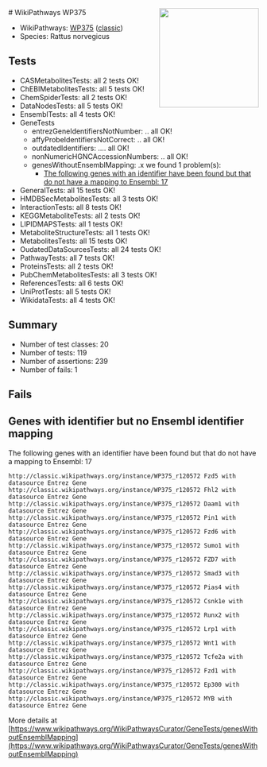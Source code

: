 <img style="float: right; width: 200px" src="https://upload.wikimedia.org/wikipedia/commons/thumb/8/83/Wplogo_with_text_500.png/640px-Wplogo_with_text_500.png" />
# WikiPathways WP375

* WikiPathways: [WP375](https://wikipathways.org/pathways/WP375) ([classic](https://classic.wikipathways.org/instance/WP375))
* Species: Rattus norvegicus
## Tests
* CASMetabolitesTests: all 2 tests OK!
* ChEBIMetabolitesTests: all 5 tests OK!
* ChemSpiderTests: all 2 tests OK!
* DataNodesTests: all 5 tests OK!
* EnsemblTests: all 4 tests OK!
* GeneTests
    * entrezGeneIdentifiersNotNumber: .. all OK!
    * affyProbeIdentifiersNotCorrect: .. all OK!
    * outdatedIdentifiers: .... all OK!
    * nonNumericHGNCAccessionNumbers: .. all OK!
    * genesWithoutEnsemblMapping: .x we found 1 problem(s):
        * [The following genes with an identifier have been found but that do not have a mapping to Ensembl: 17](#c4e54314)
* GeneralTests: all 15 tests OK!
* HMDBSecMetabolitesTests: all 3 tests OK!
* InteractionTests: all 8 tests OK!
* KEGGMetaboliteTests: all 2 tests OK!
* LIPIDMAPSTests: all 1 tests OK!
* MetaboliteStructureTests: all 1 tests OK!
* MetabolitesTests: all 15 tests OK!
* OudatedDataSourcesTests: all 24 tests OK!
* PathwayTests: all 7 tests OK!
* ProteinsTests: all 2 tests OK!
* PubChemMetabolitesTests: all 3 tests OK!
* ReferencesTests: all 6 tests OK!
* UniProtTests: all 5 tests OK!
* WikidataTests: all 4 tests OK!


## Summary

* Number of test classes: 20
* Number of tests: 119
* Number of assertions: 239
* Number of fails: 1

## Fails

<a name="c4e54314" />

## Genes with identifier but no Ensembl identifier mapping

The following genes with an identifier have been found but that do not have a mapping to Ensembl: 17
```
http://classic.wikipathways.org/instance/WP375_r120572 Fzd5 with datasource Entrez Gene
http://classic.wikipathways.org/instance/WP375_r120572 Fhl2 with datasource Entrez Gene
http://classic.wikipathways.org/instance/WP375_r120572 Daam1 with datasource Entrez Gene
http://classic.wikipathways.org/instance/WP375_r120572 Pin1 with datasource Entrez Gene
http://classic.wikipathways.org/instance/WP375_r120572 Fzd6 with datasource Entrez Gene
http://classic.wikipathways.org/instance/WP375_r120572 Sumo1 with datasource Entrez Gene
http://classic.wikipathways.org/instance/WP375_r120572 FZD7 with datasource Entrez Gene
http://classic.wikipathways.org/instance/WP375_r120572 Smad3 with datasource Entrez Gene
http://classic.wikipathways.org/instance/WP375_r120572 Pias4 with datasource Entrez Gene
http://classic.wikipathways.org/instance/WP375_r120572 Csnk1e with datasource Entrez Gene
http://classic.wikipathways.org/instance/WP375_r120572 Runx2 with datasource Entrez Gene
http://classic.wikipathways.org/instance/WP375_r120572 Lrp1 with datasource Entrez Gene
http://classic.wikipathways.org/instance/WP375_r120572 Wnt1 with datasource Entrez Gene
http://classic.wikipathways.org/instance/WP375_r120572 Tcfe2a with datasource Entrez Gene
http://classic.wikipathways.org/instance/WP375_r120572 Fzd1 with datasource Entrez Gene
http://classic.wikipathways.org/instance/WP375_r120572 Ep300 with datasource Entrez Gene
http://classic.wikipathways.org/instance/WP375_r120572 MYB with datasource Entrez Gene
```

More details at [https://www.wikipathways.org/WikiPathwaysCurator/GeneTests/genesWithoutEnsemblMapping](https://www.wikipathways.org/WikiPathwaysCurator/GeneTests/genesWithoutEnsemblMapping)

